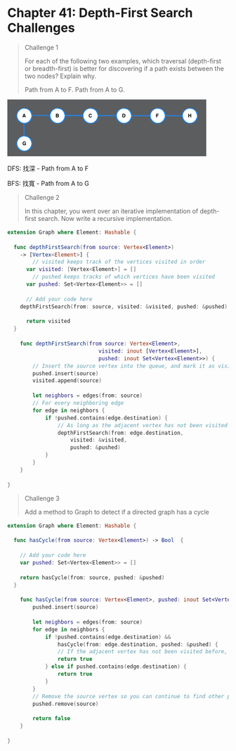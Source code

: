 # Chapter 41: Depth-First Search Challenges

> Challenge 1
>
> For each of the following two examples, which traversal (depth-first or breadth-first) is better for discovering if a path exists between the two nodes? Explain why.
>
> Path from A to F.
> Path from A to G.



<img src="../.gitbook/assets/266.png" style="zoom:50%;" />



DFS: 找深 - Path from A to F

BFS: 找寬 - Path from A to G

> Challenge 2
>
> In this chapter, you went over an iterative implementation of depth-first search. Now write a recursive implementation.

```swift
extension Graph where Element: Hashable {
  
  func depthFirstSearch(from source: Vertex<Element>)
    -> [Vertex<Element>] {
        // visited keeps track of the vertices visited in order
      var visited: [Vertex<Element>] = []
        // pushed keeps tracks of which vertices have been visited
      var pushed: Set<Vertex<Element>> = []

      // Add your code here
    depthFirstSearch(from: source, visited: &visited, pushed: &pushed)
      
      return visited
  }

    func depthFirstSearch(from source: Vertex<Element>,
                             visited: inout [Vertex<Element>],
                             pushed: inout Set<Vertex<Element>>) {
        // Insert the source vertex into the queue, and mark it as visited
        pushed.insert(source)
        visited.append(source)

        let neighbors = edges(from: source)
        // For every neighboring edge
        for edge in neighbors {
            if !pushed.contains(edge.destination) {
                // As long as the adjacent vertex has not been visited yet, continue to dive deeper down the branch recursively.
                depthFirstSearch(from: edge.destination,
                    visited: &visited,
                    pushed: &pushed)
            }
        }
    }

}
```



> Challenge 3
>
> Add a method to Graph to detect if a directed graph has a cycle

```swift
extension Graph where Element: Hashable {
  
  func hasCycle(from source: Vertex<Element>) -> Bool  {
    
    // Add your code here
    var pushed: Set<Vertex<Element>> = []
    
    return hasCycle(from: source, pushed: &pushed)
  }

    func hasCycle(from source: Vertex<Element>, pushed: inout Set<Vertex<Element>>) -> Bool {
        pushed.insert(source)

        let neighbors = edges(from: source)
        for edge in neighbors {
            if !pushed.contains(edge.destination) &&
                hasCycle(from: edge.destination, pushed: &pushed) {
                // If the adjacent vertex has not been visited before, recursively dive deeper down a branch to check for a cycle.
                return true
            } else if pushed.contains(edge.destination) {
                return true
            }
        }
        // Remove the source vertex so you can continue to find other paths with a potential cycle.
        pushed.remove(source)

        return false
    }

}
```

